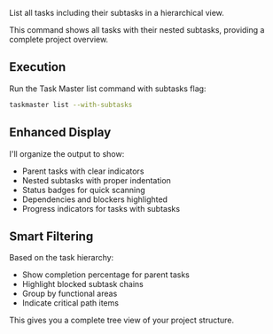 List all tasks including their subtasks in a hierarchical view.

This command shows all tasks with their nested subtasks, providing a complete project overview.

## Execution

Run the Task Master list command with subtasks flag:
```bash
taskmaster list --with-subtasks
```

## Enhanced Display

I'll organize the output to show:
- Parent tasks with clear indicators
- Nested subtasks with proper indentation
- Status badges for quick scanning
- Dependencies and blockers highlighted
- Progress indicators for tasks with subtasks

## Smart Filtering

Based on the task hierarchy:
- Show completion percentage for parent tasks
- Highlight blocked subtask chains
- Group by functional areas
- Indicate critical path items

This gives you a complete tree view of your project structure.